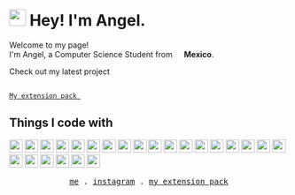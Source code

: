 <h1>
   <img src="https://emojis.slackmojis.com/emojis/images/1562883039/5948/bongo_blob.gif?1562883039" width="30"/>
   Hey! I'm Angel.
</h1>

<p>Welcome to my page! </br> I'm Angel, a Computer Science Student from <img src="https://image.flaticon.com/icons/svg/197/197397.svg" width="13"/> <b>Mexico</b>.



Check out my latest project <code>
<a href="https://marketplace.visualstudio.com/items?itemName=Iamanaws.iamanaws-extension-pack">
<img style="vertical-align: middle" src="https://iamanaws.gallerycdn.vsassets.io/extensions/iamanaws/iamanaws-extension-pack/0.3.0/1630860373622/Microsoft.VisualStudio.Services.Icons.Default" width="15px" height="15px" /> My extension pack </a> </code>

## Things I code with

<p>
   <img src="https://github.com/get-icon/geticon/raw/master/icons/bash.svg" width="24px" height="24px" />
   <img src="https://raw.githubusercontent.com/get-icon/geticon/master/icons/markdown.svg" width="24px" height="24px" />
   <img src="https://github.com/get-icon/geticon/raw/master/icons/git-icon.svg" width="24px" height="24px" />
   <img src="https://github.com/get-icon/geticon/raw/master/icons/github-icon.svg" width="24px" height="24px" />
   <img src="https://github.com/get-icon/geticon/raw/master/icons/javascript.svg" width="24px" height="24px" />
   <img src="https://raw.githubusercontent.com/get-icon/geticon/master/icons/html-5.svg" width="24px" height="24px" />
   <img src="https://raw.githubusercontent.com/get-icon/geticon/master/icons/css-3.svg" width="24px" height="24px" />
   <img src="https://github.com/get-icon/geticon/raw/master/icons/nodejs-icon.svg" width="24px" height="24px" />
   <img src="https://github.com/get-icon/geticon/raw/master/icons/npm.svg" width="24px" height="24px" />
   <img src="https://raw.githubusercontent.com/get-icon/geticon/master/icons/python.svg" width="24px" height="24px" />
   <img src="https://github.com/get-icon/geticon/raw/master/icons/prettier.svg" width="24px" height="24px" />
   <img src="https://github.com/get-icon/geticon/raw/master/icons/microsoft-windows.svg" width="24px" height="24px" />
   <img src="https://raw.githubusercontent.com/get-icon/geticon/master/icons/c-sharp.svg" width="24px" height="24px" />
   <img src="https://raw.githubusercontent.com/get-icon/geticon/master/icons/unity.svg" width="24px" height="24px" />
   <img src="https://github.com/get-icon/geticon/raw/master/icons/linux-tux.svg" width="24px" height="24px" />
   <img src="https://github.com/get-icon/geticon/raw/master/icons/ubuntu.svg" width="24px" height="24px" />
   <img src="https://raw.githubusercontent.com/get-icon/geticon/master/icons/kali-logo.svg" width="24px" height="24px" />
   <img src="https://raw.githubusercontent.com/get-icon/geticon/master/icons/fedora.svg" width="24px" height="24px" />
   <img src="https://raw.githubusercontent.com/get-icon/geticon/master/icons/perl.svg" width="24px" height="24px" />
   <img src="https://raw.githubusercontent.com/get-icon/geticon/master/icons/visual-studio-code.svg" width="24px" height="24px" />
   <img src="https://raw.githubusercontent.com/get-icon/geticon/master/icons/visual-studio.svg" width="24px" height="24px" color="white"/>
   <img src="https://raw.githubusercontent.com/get-icon/geticon/master/icons/intellij-idea.svg" width="24px" height="24px" />
   <img src="https://raw.githubusercontent.com/get-icon/geticon/master/icons/pycharm.svg" width="24px" height="24px" />
   <img src="https://raw.githubusercontent.com/get-icon/geticon/master/icons/mysql.svg" width="24px" height="24px" />
</p>

<p align="center">
  <samp>
    <a href="https://www.linkedin.com/in/angel-juarez/">me</a> .
    <a href="https://www.instagram.com/angel.juarez.g/">instagram</a> .
    <a href="https://marketplace.visualstudio.com/items?itemName=Iamanaws.iamanaws-extension-pack">my extension pack</a>
  </samp>
</p>


<!--
✨ _special_ ✨ 

- 🌱 I’m currently learning ...
- 💬 Ask me about ...
- ⚡ Fun fact: ...
-->
